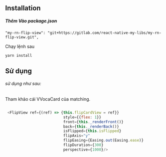 ## Installation

##### Thêm Vào package.json
```
"my-rn-flip-view": "git+https://gitlab.com/react-native-my-libs/my-rn-flip-view.git",
```

Chạy  lệnh sau
```
yarn install
```

## Sử dụng

###### sử dụng như sau: 
Tham khảo cái VVocaCard của matching.

```javascript

 <FlipView ref={(ref) => {this.flipCardView = ref}}
                          style={{flex: 1}}
                          front={this._renderFront()}
                          back={this._renderBack()}
                          isFlipped={this.isFlipped}
                          flipAxis="y"
                          flipEasing={Easing.out(Easing.ease)}
                          flipDuration={300}
                          perspective={1000}/>
```
